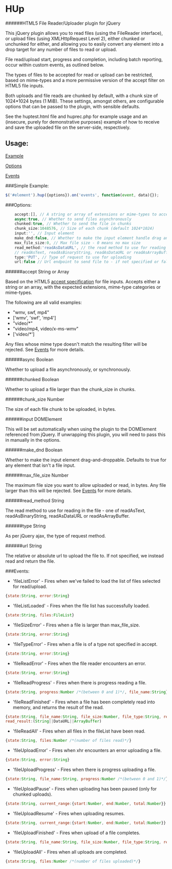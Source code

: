 HUp
===
######HTML5 File Reader/Uploader plugin for jQuery

This jQuery plugin allows you to read files (using the FileReader interface), or upload files (using XMLHttpRequest
Level 2), either chunked or unchunked for either, and allowing you to easily convert any element into a drop target
for any number of files to read or upload.

File read/upload start, progress and completion, including batch reporting, occur within custom events,
as outlined below.

The types of files to be accepted for read or upload can be restricted, based on mime-types and a more permissive
version of the accept filter on HTML5 file inputs.

Both uploads and file reads are chunked by default, with a chunk size of 1024*1024 bytes (1 MiB). These settings,
amongst others, are configurable options that can be passed to the plugin, with sensible defaults.

See the huptest.html file and huprec.php for example usage and an (insecure, purely for demonstrative purposes) example
of how to receive and save the uploaded file on the server-side, respectively.

Usage:
------
[Example](#simple-example)

[Options](#options)

[Events](#events)

###Simple Example:

```javascript
$('#element').hup({options}).on('events', function(event, data){});
```

###Options:

```javascript
    accept:[], // A string or array of extensions or mime-types to accept for reading/uploading
    async:true, // Whether to send files asynchronously
    chunked:true, // Whether to send the file in chunks
    chunk_size:1048576, // Size of each chunk (default 1024*1024)
    input:'', // Input element
    make_dnd:false, // Whether to make the input element handle drag and drop - auto-true if not file input
    max_file_size:0, // Max file size - 0 means no max size
    read_method:'readAsDataURL', // the read method to use for reading in the file - one of
    // readAsText, readAsBinaryString, readAsDataURL or readAsArrayBuffer
    type:'PUT', // Type of request to use for uploading
    url:false // Url endpoint to send file to - if not specified or false, we read the file and return it
```

######accept
String or Array

Based on the HTML5 [accept specification](https://developer.mozilla.org/en-US/docs/Web/HTML/Element/Input#Specifications)
for file inputs. Accepts either a string or an array, with the expected extensions, mime-type categories or mime-types.

The following are all valid examples:

* "wmv, swf, mp4"
* ['wmv', 'swf', 'mp4']
* "video/*"
* "video/mp4, video/x-ms-wmv"
* ['video/*']

Any files whose mime type doesn't match the resulting filter will be rejected. See [Events](#events) for more details.

######async
Boolean

Whether to upload a file asynchronously, or synchronously.

######chunked
Boolean

Whether to upload a file larger than the chunk_size in chunks.

######chunk_size
Number

The size of each file chunk to be uploaded, in bytes.

######input
DOMElement

This will be set automatically when using the plugin to the DOMElement referenced from jQuery. If unwrapping this
plugin, you will need to pass this in manually in the options.

######make_dnd
Boolean

Whether to make the input element drag-and-droppable. Defaults to true for any element that isn't a file input.

######max_file_size
Number

The maximum file size you want to allow uploaded or read, in bytes. Any file larger than this will be rejected. See
[Events](#events) for more details.

######read_method
String

The read method to use for reading in the file - one of readAsText, readAsBinaryString, readAsDataURL or
readAsArrayBuffer.

######type
String

As per jQuery ajax, the type of request method.

######url
String

The relative or absolute url to upload the file to. If not specified, we instead read and return the file.

###Events:

* 'fileListError' - Fires when we've failed to load the list of files selected for read/upload.

```javascript
{state:String, error:String}
```

* 'fileListLoaded' - Fires when the file list has successfully loaded.

```javascript
{state:String, files:FileList}
```

* 'fileSizeError' - Fires when a file is larger than max_file_size.

```javascript
{state:String, error:String}
```

* 'fileTypeError' - Fires when a file is of a type not specified in accept.

```javascript
{state:String, error:String}
```

* 'fileReadError' - Fires when the file reader encounters an error.

```javascript
{state:String, error:String}
```

* 'fileReadProgress' - Fires when there is progress reading a file.

```javascript
{state:String, progress:Number /*(between 0 and 1)*/, file_name:String}
```

* 'fileReadFinished' - Fires when a file has been completely read into memory, and returns the result of the read.

```javascript
{state:String, file_name:String, file_size:Number, file_type:String, read_method:String,
read_result:(String||DataURL||ArrayBuffer)
```

* 'fileReadAll' - Fires when all files in the fileList have been read.

```javascript
{state:String, files:Number /*(number of files read)*/}
```

* 'fileUploadError' - Fires when xhr encounters an error uploading a file.

```javascript
{state:String, error:String}
```

* 'fileUploadProgress' - Fires when there is progress uploading a file.

```javascript
{state:String, file_name:String, progress:Number /*(between 0 and 1)*/}
```

* 'fileUploadPause' - Fires when uploading has been paused (only for chunked uploads).

```javascript
{state:String, current_range:{start:Number, end:Number, total:Number}}
```

* 'fileUploadResume' - Fires when uploading resumes.

```javascript
{state:String, current_range:{start:Number, end:Number, total:Number}}
```

* 'fileUploadFinished' - Fires when upload of a file completes.

```javascript
{state:String, file_name:String, file_size:Number, file_type:String, response:(JSON||{error:String, text:String})}
```

* 'fileUploadAll' - Fires when all uploads are completed.

```javascript
{state:String, files:Number /*(number of files uploaded)*/}
```